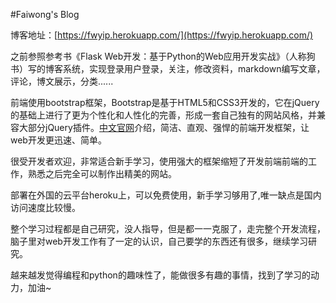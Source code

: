 #Faiwong's Blog

博客地址：[https://fwyip.herokuapp.com/](https://fwyip.herokuapp.com/)

之前参照参考书《Flask Web开发：基于Python的Web应用开发实战》（人称狗书）写的博客系统，实现登录用户登录，关注，修改资料，markdown编写文章，评论，博文展示，分类......

前端使用bootstrap框架，Bootstrap是基于HTML5和CSS3开发的，它在jQuery的基础上进行了更为个性化和人性化的完善，形成一套自己独有的网站风格，并兼容大部分jQuery插件。[中文官网](http://www.bootcss.com/)介绍，简洁、直观、强悍的前端开发框架，让web开发更迅速、简单。

很受开发者欢迎，非常适合新手学习，使用强大的框架缩短了开发前端前端的工作，熟悉之后完全可以制作出精美的网站。

部署在外国的云平台heroku上，可以免费使用，新手学习够用了,唯一缺点是国内访问速度比较慢。

整个学习过程都是自己研究，没人指导，但是都一一克服了，走完整个开发流程，脑子里对web开发工作有了一定的认识，自己要学的东西还有很多，继续学习研究。

越来越发觉得编程和python的趣味性了，能做很多有趣的事情，找到了学习的动力，加油~